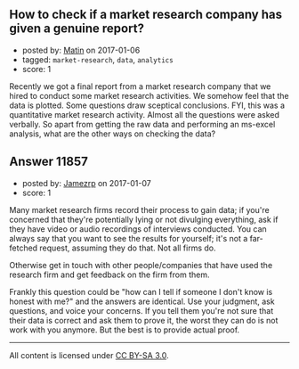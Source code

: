 ## How to check if a market research company has given a genuine report?

- posted by: [Matin](https://stackexchange.com/users/2715241/matin) on 2017-01-06
- tagged: `market-research`, `data`, `analytics`
- score: 1

Recently we got a final report from a market research company that we hired to conduct some market research activities. We somehow feel that the data is plotted. Some questions draw sceptical conclusions. FYI, this was a quantitative market research activity. Almost all the questions were asked verbally. So apart from getting the raw data and performing an ms-excel analysis, what are the other ways on checking the data? 


## Answer 11857

- posted by: [Jamezrp](https://stackexchange.com/users/3823634/jamezrp) on 2017-01-07
- score: 1

Many market research firms record their process to gain data; if you're concerned that they're potentially lying or not divulging everything, ask if they have video or audio recordings of interviews conducted. You can always say that you want to see the results for yourself; it's not a far-fetched request, assuming they do that. Not all firms do.

Otherwise get in touch with other people/companies that have used the research firm and get feedback on the firm from them. 

Frankly this question could be "how can I tell if someone I don't know is honest with me?" and the answers are identical. Use your judgment, ask questions, and voice your concerns. If you tell them you're not sure that their data is correct and ask them to prove it, the worst they can do is not work with you anymore. But the best is to provide actual proof.



---

All content is licensed under [CC BY-SA 3.0](https://creativecommons.org/licenses/by-sa/3.0/).

